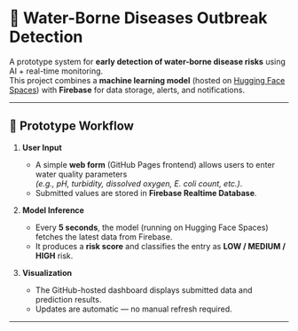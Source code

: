 # 🌊 Water-Borne Diseases Outbreak Detection

A prototype system for **early detection of water-borne disease risks** using AI + real-time monitoring.  
This project combines a **machine learning model** (hosted on [Hugging Face Spaces](https://huggingface.co/spaces)) with **Firebase** for data storage, alerts, and notifications.  

---

## 🚀 Prototype Workflow
1. **User Input**  
   - A simple **web form** (GitHub Pages frontend) allows users to enter water quality parameters  
     *(e.g., pH, turbidity, dissolved oxygen, E. coli count, etc.)*.  
   - Submitted values are stored in **Firebase Realtime Database**.  

2. **Model Inference**  
   - Every **5 seconds**, the model (running on Hugging Face Spaces) fetches the latest data from Firebase.  
   - It produces a **risk score** and classifies the entry as **LOW / MEDIUM / HIGH** risk.  

4. **Visualization**  
   - The GitHub-hosted dashboard displays submitted data and prediction results.  
   - Updates are automatic — no manual refresh required.  

---
